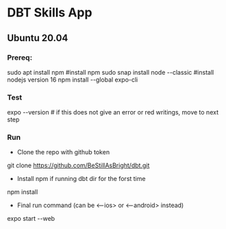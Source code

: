 # DBT Skills App 

## Ubuntu 20.04

### Prereq:
sudo apt install npm   #install npm
sudo snap install node --classic #install nodejs version 16
npm install --global expo-cli

### Test
expo --version # if this does not give an error or red writings, move to next step

### Run
- Clone the repo with github token

git clone https://github.com/BeStillAsBright/dbt.git

- Install npm if running dbt dir for the forst time


npm install
- Final run command (can be <--ios> or <--android> instead)


expo start --web 
